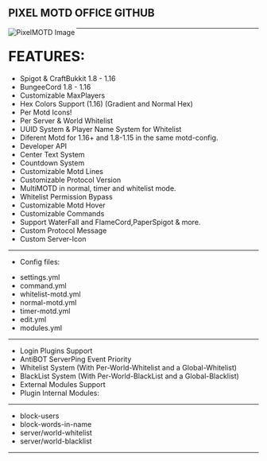## PIXEL MOTD OFFICE GITHUB

<img align="left" alt="PixelMOTD Image" src="https://i.imgur.com/jrrrOYL.png" />

---

# FEATURES:

* Spigot & CraftBukkit 1.8 - 1.16
* BungeeCord 1.8 - 1.16 ​
* Customizable MaxPlayers
* Hex Colors Support (1.16) (Gradient and Normal Hex)
* Per Motd Icons!
* Per Server & World Whitelist
* UUID System & Player Name System for Whitelist
* Diferent Motd for 1.16+ and 1.8-1.15 in the same motd-config.
* Developer API
* Center Text System
* Countdown System
* Customizable Motd Lines
* Customizable Protocol Version
* MultiMOTD in normal, timer and whitelist mode.
* Whitelist Permission Bypass
* Customizable Motd Hover
* Customizable Commands
* Support WaterFall and FlameCord,PaperSpigot & more.
* Custom Protocol Message
* Custom Server-Icon

---

* Config files:
- settings.yml
- command.yml
- whitelist-motd.yml
- normal-motd.yml
- timer-motd.yml
- edit.yml
- modules.yml

---

* Login Plugins Support
* AntiBOT ServerPing Event Priority
* Whitelist System (With Per-World-Whitelist and a Global-Whitelist)
* BlackList System (With Per-World-BlackList and a Global-Blacklist)
* External Modules Support
* Plugin Internal Modules:

---

- block-users
- block-words-in-name
- server/world-whitelist
- server/world-blacklist

---
